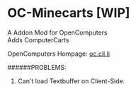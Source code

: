 # OC-Minecarts [WIP]

A Addon Mod for OpenComputers</br>
Adds ComputerCarts

OpenComputers Hompage: [oc.cil.li](http://oc.cil.li)

######PROBLEMS:
1. Can't load Textbuffer on Client-Side.

